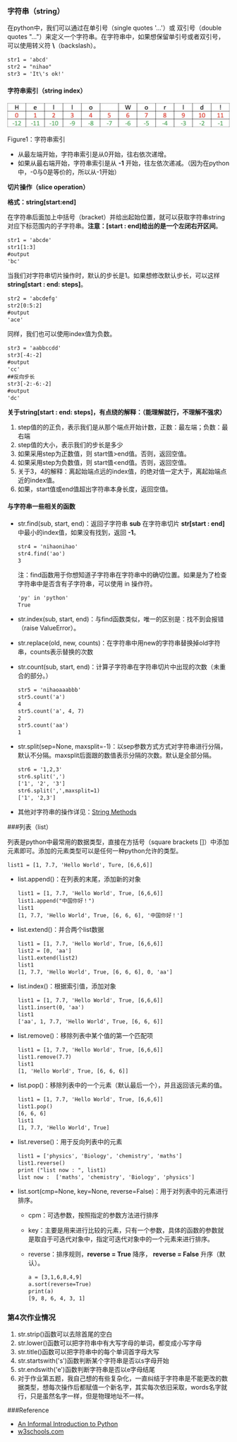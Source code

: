
### 字符串（string）

在python中，我们可以通过在单引号（single quotes '...'）或 双引号（double quotes "..."）来定义一个字符串。在字符串中，如果想保留单引号或者双引号，可以使用转义符 **\\**（backslash）。

```
str1 = 'abcd'
str2 = "nihao"
str3 = 'It\'s ok!'
```



#### 字符串索引（string index）

![字符串索引](/字符串索引.jpg)

Figure1：字符串索引

- 从最左端开始，字符串索引是从0开始，往右依次递增。
- 如果从最右端开始，字符串索引是从 **-1** 开始，往左依次递减。（因为在python中，-0与0是等价的，所以从-1开始）



**切片操作（slice operation）**

**格式：string[start:end]**

在字符串后面加上中括号（bracket）并给出起始位置，就可以获取字符串string对应下标范围内的子字符串。**注意：[start : end]给出的是一个左闭右开区间**。

```
str1 = 'abcde'
str1[1:3]
#output
'bc'
```

当我们对字符串切片操作时，默认的步长是1。如果想修改默认步长，可以这样 **string[start : end: steps]**。

```
str2 = 'abcdefg'
str2[0:5:2]
#output
'ace'
```

同样，我们也可以使用index值为负数。

```
str3 = 'aabbccdd'
str3[-4:-2]
#output
'cc'
##反向步长
str3[-2:-6:-2]
#output
'dc'
```



**关于string[start : end: steps]，有点绕的解释：（能理解就行，不理解不强求）**

1. step值的的正负，表示我们是从那个端点开始计数，正数：最左端；负数：最右端
2. step值的大小，表示我们的步长是多少
3. 如果采用step为正数值，则 start值>end值。否则，返回空值。
4. 如果采用step为负数值，则 start值<end值。否则，返回空值。
5. 关于3，4的解释：离起始端点远的index值，的绝对值一定大于，离起始端点近的index值。
6. 如果，start值或end值超出字符串本身长度，返回空值。



#### 与字符串一些相关的函数

- str.find(sub, start, end)：返回子字符串 **sub** 在字符串切片 **str[start : end]** 中最小的index值，如果没有找到，返回 **-1**。

  ```
  str4 = 'nihaonihao'
  str4.find('ao')
  3
  ```

  注：find函数用于你想知道子字符串在字符串中的确切位置。如果是为了检查字符串中是否含有子字符串，可以使用 in 操作符。

  ```
  'py' in 'python'
  True
  ```

- str.index(sub, start, end)：与find函数类似，唯一的区别是：找不到会报错（raise ValueError）。

- str.replace(old, new, counts)：在字符串中用new的字符串替换掉old字符串，counts表示替换的次数

- str.count(sub, start, end)：计算子字符串在字符串切片中出现的次数（未重合的部分。）

  ```
  str5 = 'nihaoaaabbb'
  str5.count('a')
  4
  str5.count('a', 4, 7)
  2
  str5.count('aa')
  1
  ```

- str.split(sep=None, maxsplit=-1)：以sep参数方式方式对字符串进行分隔，默认不分隔。maxsplit后面跟的数值表示分隔的次数。默认是全部分隔。

  ```
  str6 = '1,2,3'
  str6.split(',')
  ['1', '2', '3']
  str6.split(',',maxsplit=1)
  ['1', '2,3']
  ```

- 其他对字符串的操作详见：[String Methods](https://docs.python.org/3/library/stdtypes.html#string-methods)



###列表（list）

列表是python中最常用的数据类型，直接在方括号（square brackets []）中添加元素即可。添加的元素类型可以是任何一种python允许的类型。

```
list1 = [1, 7.7, 'Hello World', Ture, [6,6,6]]
```

- list.append()：在列表的末尾，添加新的对象

  ```
  list1 = [1, 7.7, 'Hello World', True, [6,6,6]]
  list1.append("中国你好！")
  list1
  [1, 7.7, 'Hello World', True, [6, 6, 6], '中国你好！']
  ```

  

- list.extend()：并合两个list数据

  ```
  list1 = [1, 7.7, 'Hello World', True, [6,6,6]]
  list2 = [0, 'aa']
  list1.extend(list2)
  list1
  [1, 7.7, 'Hello World', True, [6, 6, 6], 0, 'aa']
  ```

- list.index()：根据索引值，添加对象

  ```
  list1 = [1, 7.7, 'Hello World', True, [6,6,6]]
  list1.insert(0, 'aa')
  list1
  ['aa', 1, 7.7, 'Hello World', True, [6, 6, 6]]
  ```

  

- list.remove()：移除列表中某个值的第一个匹配项

  ```
  list1 = [1, 7.7, 'Hello World', True, [6,6,6]]
  list1.remove(7.7)
  list1
  [1, 'Hello World', True, [6, 6, 6]]
  ```

  

- list.pop()：移除列表中的一个元素（默认最后一个），并且返回该元素的值。

  ```
  list1 = [1, 7.7, 'Hello World', True, [6,6,6]]
  list1.pop()
  [6, 6, 6]
  list1
  [1, 7.7, 'Hello World', True]
  ```

- list.reverse()：用于反向列表中的元素

  ```
  list1 = ['physics', 'Biology', 'chemistry', 'maths']
  list1.reverse()
  print ("list now : ", list1)
  list now :  ['maths', 'chemistry', 'Biology', 'physics']
  ```

- list.sort(cmp=None, key=None, reverse=False)：用于对列表中的元素进行排序。

  - cpm：可选参数，按照指定的参数方法进行排序

  - key：主要是用来进行比较的元素，只有一个参数，具体的函数的参数就是取自于可迭代对象中，指定可迭代对象中的一个元素来进行排序。

  - reverse：排序规则，**reverse = True** 降序， **reverse = False** 升序（默认）。

    ```
    a = [3,1,6,8,4,9]
    a.sort(reverse=True)
    print(a)
    [9, 8, 6, 4, 3, 1]
    ```

### 第4次作业情况

1. str.strip()函数可以去除首尾的空白
2. str.lower()函数可以把字符串中有大写字母的单词，都变成小写字母
3. str.title()函数可以把字符串中的每个单词首字母大写
4. str.startswith('s')函数判断某个字符串是否以s字母开始
5. str.endswith('e')函数判断字符串是否以e字母结尾
6. 对于作业第五题，我自己想的有些复杂化，一直纠结于字符串是不能更改的数据类型，想每次操作后都赋值一个新名字，其实每次依旧采取，words名字就行，只是虽然名字一样，但是物理地址不一样。

###Reference

- [An Informal Introduction to Python](https://docs.python.org/3/tutorial/introduction.html#strings)
- [w3schools.com](https://www.w3schools.com/python/ref_string_find.asp)

